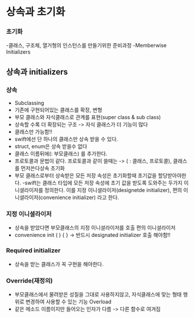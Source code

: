상속과 초기화
========

 
### 초기화
 -클래스, 구조체, 열거형의 인스턴스를 만들기위한 준비과정
 -Memberwise Initializers 

## 상속과 initializers
### 상속
 - Subclassing
 - 기존에 구현되어있는 클래스를 확장, 변형
 - 부모 클래스와 자식클래스로 관계를 표현(super class & sub class)
 - 상속할 수록 더 확장되는 구조 -> 자식 클래스가 더 기능이 많다
 - 클래스만 가능함!!
 - swift에선 단 하나의 클래스만 상속 받을 수 있다.
 - struct, enum은 상속 받을수 없다
 - 클래스 이름뒤에(: 부모클래스) 를 추가한다.
 - 프로토콜과 문법이 같다. 프로토콜과 같이 쓸때는 -> ( : 클래스, 프로토콜), 클래스를 먼저쓴다상속 초기화
 - 부모 클래스로부터 상속받은 모든 저장 속성은 초기화할때 초기값을 할당받아야한다.
 -swift는 클래스 타입에 모든 저장 속성에 초기 값을 받도록 도와주는 두가지 이니셜라이저를 정의한다. 이를 지정 이니셜라이저(designetde initializer), 편의 이니셜라이저(convenience initializer) 라고 한다.

### 지정 이니셜라이저 
 - 상속을 받았다면 부모클래스의 지정 이니셜라이저를 호출 
편의 이니셜라이저
 - convenience init ( ) { } -> 반드시 designated initializer 호출 해야함!!
### Required initializer
 - 상속을 받는 클래스가 꼭 구현을 해야한다.

### Override(재정의)
 - 부모클래스에서 물려받은 성질을 그대로 사용하지않고, 자식클래스에 맞는 형태 행위로 변경하여 사용할 수 있는 기능
Overload
 - 같은 메소드 이름이지만 들어오는 인자가 다름 -> 다른 함수로 여겨짐

